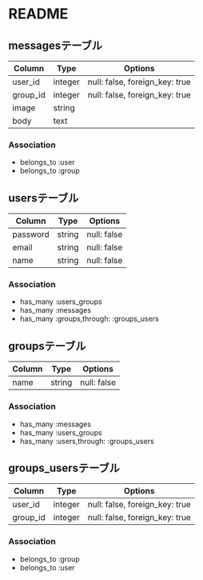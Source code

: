 # README


## messagesテーブル
|Column|Type|Options|
|------|----|-------|
|user_id|integer|null: false, foreign_key: true|
|group_id|integer|null: false, foreign_key: true|
|image|string|
|body|text|
### Association
- belongs_to :user
- belongs_to :group

## usersテーブル
|Column|Type|Options|
|------|----|-------|
|password|string|null: false|
|email|string|null: false|
|name|string|null: false|
### Association
- has_many :users_groups
- has_many :messages
- has_many :groups,through: :groups_users


## groupsテーブル
|Column|Type|Options|
|------|----|-------|
|name|string|null: false|
### Association
- has_many :messages
- has_many :users_groups
- has_many :users,through: :groups_users

## groups_usersテーブル
|Column|Type|Options|
|------|----|-------|
|user_id|integer|null: false, foreign_key: true|
|group_id|integer|null: false, foreign_key: true|
### Association
- belongs_to :group
- belongs_to :user
